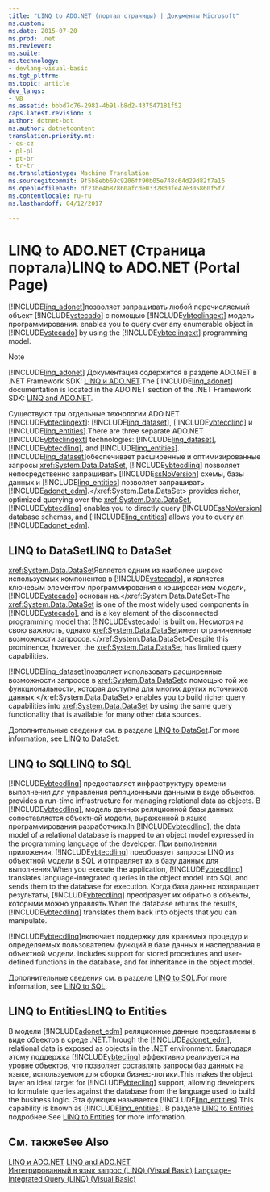 ```yaml
---
title: "LINQ to ADO.NET (портал страницы) | Документы Microsoft"
ms.custom: 
ms.date: 2015-07-20
ms.prod: .net
ms.reviewer: 
ms.suite: 
ms.technology:
- devlang-visual-basic
ms.tgt_pltfrm: 
ms.topic: article
dev_langs:
- VB
ms.assetid: bbbd7c76-2981-4b91-b8d2-437547181f52
caps.latest.revision: 3
author: dotnet-bot
ms.author: dotnetcontent
translation.priority.mt:
- cs-cz
- pl-pl
- pt-br
- tr-tr
ms.translationtype: Machine Translation
ms.sourcegitcommit: 9f5b8ebb69c9206ff90b05e748c64d29d82f7a16
ms.openlocfilehash: df23be4b87860afcde03328d0fe47e305860f5f7
ms.contentlocale: ru-ru
ms.lasthandoff: 04/12/2017

---
```

# <a name="linq-to-adonet-portal-page"></a><span data-ttu-id="89233-102">LINQ to ADO.NET (Страница портала)</span><span class="sxs-lookup"><span data-stu-id="89233-102">LINQ to ADO.NET (Portal Page)</span></span>
[!INCLUDE[linq_adonet](../../../../csharp/programming-guide/concepts/linq/includes/linq_adonet_md.md)]<span data-ttu-id="89233-103">позволяет запрашивать любой перечисляемый объект [!INCLUDE[vstecado](../../../../csharp/programming-guide/concepts/linq/includes/vstecado_md.md)] с помощью [!INCLUDE[vbteclinqext](../../../../csharp/getting-started/includes/vbteclinqext_md.md)] модель программирования.</span><span class="sxs-lookup"><span data-stu-id="89233-103"> enables you to query over any enumerable object in [!INCLUDE[vstecado](../../../../csharp/programming-guide/concepts/linq/includes/vstecado_md.md)] by using the [!INCLUDE[vbteclinqext](../../../../csharp/getting-started/includes/vbteclinqext_md.md)] programming model.</span></span>  
  
> [!NOTE]
>  <span data-ttu-id="89233-104">[!INCLUDE[linq_adonet](../../../../csharp/programming-guide/concepts/linq/includes/linq_adonet_md.md)] Документация содержится в разделе ADO.NET в .NET Framework SDK: [LINQ и ADO.NET](http://msdn.microsoft.com/library/bf0c8f93-3ff7-49f3-8aed-f2b7ac938dec).</span><span class="sxs-lookup"><span data-stu-id="89233-104">The [!INCLUDE[linq_adonet](../../../../csharp/programming-guide/concepts/linq/includes/linq_adonet_md.md)] documentation is located in the ADO.NET section of the .NET Framework SDK: [LINQ and ADO.NET](http://msdn.microsoft.com/library/bf0c8f93-3ff7-49f3-8aed-f2b7ac938dec).</span></span>  
  
 <span data-ttu-id="89233-105">Существуют три отдельные технологии ADO.NET [!INCLUDE[vbteclinqext](../../../../csharp/getting-started/includes/vbteclinqext_md.md)]: [!INCLUDE[linq_dataset](../../../../csharp/programming-guide/concepts/linq/includes/linq_dataset_md.md)], [!INCLUDE[vbtecdlinq](../../../../csharp/includes/vbtecdlinq_md.md)] и [!INCLUDE[linq_entities](../../../../csharp/programming-guide/concepts/linq/includes/linq_entities_md.md)].</span><span class="sxs-lookup"><span data-stu-id="89233-105">There are three separate ADO.NET [!INCLUDE[vbteclinqext](../../../../csharp/getting-started/includes/vbteclinqext_md.md)] technologies: [!INCLUDE[linq_dataset](../../../../csharp/programming-guide/concepts/linq/includes/linq_dataset_md.md)], [!INCLUDE[vbtecdlinq](../../../../csharp/includes/vbtecdlinq_md.md)], and [!INCLUDE[linq_entities](../../../../csharp/programming-guide/concepts/linq/includes/linq_entities_md.md)].</span></span> [!INCLUDE[linq_dataset](../../../../csharp/programming-guide/concepts/linq/includes/linq_dataset_md.md)]<span data-ttu-id="89233-106">обеспечивает расширенные и оптимизированные запросы <xref:System.Data.DataSet>, [!INCLUDE[vbtecdlinq](../../../../csharp/includes/vbtecdlinq_md.md)] позволяет непосредственно запрашивать [!INCLUDE[ssNoVersion](../../../../csharp/programming-guide/concepts/linq/includes/ssnoversion_md.md)] схемы, базы данных и [!INCLUDE[linq_entities](../../../../csharp/programming-guide/concepts/linq/includes/linq_entities_md.md)] позволяет запрашивать [!INCLUDE[adonet_edm](../../../../csharp/programming-guide/concepts/linq/includes/adonet_edm_md.md)].</xref:System.Data.DataSet></span><span class="sxs-lookup"><span data-stu-id="89233-106"> provides richer, optimized querying over the <xref:System.Data.DataSet>, [!INCLUDE[vbtecdlinq](../../../../csharp/includes/vbtecdlinq_md.md)] enables you to directly query [!INCLUDE[ssNoVersion](../../../../csharp/programming-guide/concepts/linq/includes/ssnoversion_md.md)] database schemas, and [!INCLUDE[linq_entities](../../../../csharp/programming-guide/concepts/linq/includes/linq_entities_md.md)] allows you to query an [!INCLUDE[adonet_edm](../../../../csharp/programming-guide/concepts/linq/includes/adonet_edm_md.md)].</span></span>  
  
## <a name="linq-to-dataset"></a><span data-ttu-id="89233-107">LINQ to DataSet</span><span class="sxs-lookup"><span data-stu-id="89233-107">LINQ to DataSet</span></span>  
 <span data-ttu-id="89233-108"><xref:System.Data.DataSet>Является одним из наиболее широко используемых компонентов в [!INCLUDE[vstecado](../../../../csharp/programming-guide/concepts/linq/includes/vstecado_md.md)], и является ключевым элементом программирования с кэшированием модели, [!INCLUDE[vstecado](../../../../csharp/programming-guide/concepts/linq/includes/vstecado_md.md)] основан на.</xref:System.Data.DataSet></span><span class="sxs-lookup"><span data-stu-id="89233-108">The <xref:System.Data.DataSet> is one of the most widely used components in [!INCLUDE[vstecado](../../../../csharp/programming-guide/concepts/linq/includes/vstecado_md.md)], and is a key element of the disconnected programming model that [!INCLUDE[vstecado](../../../../csharp/programming-guide/concepts/linq/includes/vstecado_md.md)] is built on.</span></span> <span data-ttu-id="89233-109">Несмотря на свою важность, однако <xref:System.Data.DataSet>имеет ограниченные возможности запросов.</xref:System.Data.DataSet></span><span class="sxs-lookup"><span data-stu-id="89233-109">Despite this prominence, however, the <xref:System.Data.DataSet> has limited query capabilities.</span></span>  
  
 [!INCLUDE[linq_dataset](../../../../csharp/programming-guide/concepts/linq/includes/linq_dataset_md.md)]<span data-ttu-id="89233-110">позволяет использовать расширенные возможности запросов в <xref:System.Data.DataSet>с помощью той же функциональности, которая доступна для многих других источников данных.</xref:System.Data.DataSet></span><span class="sxs-lookup"><span data-stu-id="89233-110"> enables you to build richer query capabilities into <xref:System.Data.DataSet> by using the same query functionality that is available for many other data sources.</span></span>  
  
 <span data-ttu-id="89233-111">Дополнительные сведения см. в разделе [LINQ to DataSet](http://msdn.microsoft.com/library/743e3755-3ecb-45a2-8d9b-9ed41f0dcf17).</span><span class="sxs-lookup"><span data-stu-id="89233-111">For more information, see [LINQ to DataSet](http://msdn.microsoft.com/library/743e3755-3ecb-45a2-8d9b-9ed41f0dcf17).</span></span>  
  
## <a name="linq-to-sql"></a><span data-ttu-id="89233-112">LINQ to SQL</span><span class="sxs-lookup"><span data-stu-id="89233-112">LINQ to SQL</span></span>  
 [!INCLUDE[vbtecdlinq](../../../../csharp/includes/vbtecdlinq_md.md)]<span data-ttu-id="89233-113"> предоставляет инфраструктуру времени выполнения для управления реляционными данными в виде объектов.</span><span class="sxs-lookup"><span data-stu-id="89233-113"> provides a run-time infrastructure for managing relational data as objects.</span></span> <span data-ttu-id="89233-114">В [!INCLUDE[vbtecdlinq](../../../../csharp/includes/vbtecdlinq_md.md)], модель данных реляционной базы данных сопоставляется объектной модели, выраженной в языке программирования разработчика.</span><span class="sxs-lookup"><span data-stu-id="89233-114">In [!INCLUDE[vbtecdlinq](../../../../csharp/includes/vbtecdlinq_md.md)], the data model of a relational database is mapped to an object model expressed in the programming language of the developer.</span></span> <span data-ttu-id="89233-115">При выполнении приложения, [!INCLUDE[vbtecdlinq](../../../../csharp/includes/vbtecdlinq_md.md)] преобразует запросы LINQ из объектной модели в SQL и отправляет их в базу данных для выполнения.</span><span class="sxs-lookup"><span data-stu-id="89233-115">When you execute the application, [!INCLUDE[vbtecdlinq](../../../../csharp/includes/vbtecdlinq_md.md)] translates language-integrated queries in the object model into SQL and sends them to the database for execution.</span></span> <span data-ttu-id="89233-116">Когда база данных возвращает результаты, [!INCLUDE[vbtecdlinq](../../../../csharp/includes/vbtecdlinq_md.md)] преобразует их обратно в объекты, которыми можно управлять.</span><span class="sxs-lookup"><span data-stu-id="89233-116">When the database returns the results, [!INCLUDE[vbtecdlinq](../../../../csharp/includes/vbtecdlinq_md.md)] translates them back into objects that you can manipulate.</span></span>  
  
 [!INCLUDE[vbtecdlinq](../../../../csharp/includes/vbtecdlinq_md.md)]<span data-ttu-id="89233-117">включает поддержку для хранимых процедур и определяемых пользователем функций в базе данных и наследования в объектной модели.</span><span class="sxs-lookup"><span data-stu-id="89233-117"> includes support for stored procedures and user-defined functions in the database, and for inheritance in the object model.</span></span>  
  
 <span data-ttu-id="89233-118">Дополнительные сведения см. в разделе [LINQ to SQL](https://msdn.microsoft.com/library/bb386976).</span><span class="sxs-lookup"><span data-stu-id="89233-118">For more information, see [LINQ to SQL](https://msdn.microsoft.com/library/bb386976).</span></span>  
  
## <a name="linq-to-entities"></a><span data-ttu-id="89233-119">LINQ to Entities</span><span class="sxs-lookup"><span data-stu-id="89233-119">LINQ to Entities</span></span>  
 <span data-ttu-id="89233-120">В модели [!INCLUDE[adonet_edm](../../../../csharp/programming-guide/concepts/linq/includes/adonet_edm_md.md)] реляционные данные представлены в виде объектов в среде .NET.</span><span class="sxs-lookup"><span data-stu-id="89233-120">Through the [!INCLUDE[adonet_edm](../../../../csharp/programming-guide/concepts/linq/includes/adonet_edm_md.md)], relational data is exposed as objects in the .NET environment.</span></span> <span data-ttu-id="89233-121">Благодаря этому поддержка [!INCLUDE[vbteclinq](../../../../csharp/includes/vbteclinq_md.md)] эффективно реализуется на уровне объектов, что позволяет составлять запросы баз данных на языке, используемом для сборки бизнес-логики.</span><span class="sxs-lookup"><span data-stu-id="89233-121">This makes the object layer an ideal target for [!INCLUDE[vbteclinq](../../../../csharp/includes/vbteclinq_md.md)] support, allowing developers to formulate queries against the database from the language used to build the business logic.</span></span> <span data-ttu-id="89233-122">Эта функция называется [!INCLUDE[linq_entities](../../../../csharp/programming-guide/concepts/linq/includes/linq_entities_md.md)].</span><span class="sxs-lookup"><span data-stu-id="89233-122">This capability is known as [!INCLUDE[linq_entities](../../../../csharp/programming-guide/concepts/linq/includes/linq_entities_md.md)].</span></span> <span data-ttu-id="89233-123">В разделе [LINQ to Entities](http://msdn.microsoft.com/library/641f9b68-9046-47a1-abb0-1c8eaeda0e2d) подробнее.</span><span class="sxs-lookup"><span data-stu-id="89233-123">See [LINQ to Entities](http://msdn.microsoft.com/library/641f9b68-9046-47a1-abb0-1c8eaeda0e2d) for more information.</span></span>  
  
## <a name="see-also"></a><span data-ttu-id="89233-124">См. также</span><span class="sxs-lookup"><span data-stu-id="89233-124">See Also</span></span>  
 <span data-ttu-id="89233-125">[LINQ и ADO.NET](http://msdn.microsoft.com/library/bf0c8f93-3ff7-49f3-8aed-f2b7ac938dec) </span><span class="sxs-lookup"><span data-stu-id="89233-125">[LINQ and ADO.NET](http://msdn.microsoft.com/library/bf0c8f93-3ff7-49f3-8aed-f2b7ac938dec) </span></span>  
<span data-ttu-id="89233-126"> [Интегрированный в язык запрос (LINQ) (Visual Basic)](../../../../visual-basic/programming-guide/concepts/linq/index.md)</span><span class="sxs-lookup"><span data-stu-id="89233-126"> [Language-Integrated Query (LINQ) (Visual Basic)](../../../../visual-basic/programming-guide/concepts/linq/index.md)</span></span>
